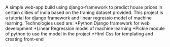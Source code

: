 A simple web-app build using django-framework to predict house prices in certain ciities of india based on the traning dataset provided.
This project is a tutorial for django framework and linear regressio model of machine learning.
Technologies used are:
  *Python Django framework for web development
  *Linear Regression model of machine learning
  *Pickle module of python to use the model in the project
  *Html Css for templating and creating front-end
